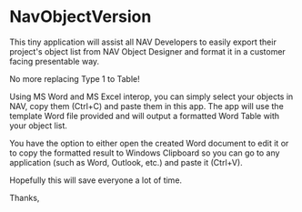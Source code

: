 # NavObjectVersion
This tiny application will assist all NAV Developers to easily export their project's object list from NAV Object Designer and format it in a customer facing presentable way.

No more replacing Type 1 to Table!

Using MS Word and MS Excel interop, you can simply select your objects in NAV, copy them (Ctrl+C) and paste them in this app.
The app will use the template Word file provided and will output a formatted Word Table with your object list.

You have the option to either open the created Word document to edit it or to copy the formatted result to Windows Clipboard so you can go to any application (such as Word, Outlook, etc.) and paste it (Ctrl+V).

Hopefully this will save everyone a lot of time.

Thanks,

